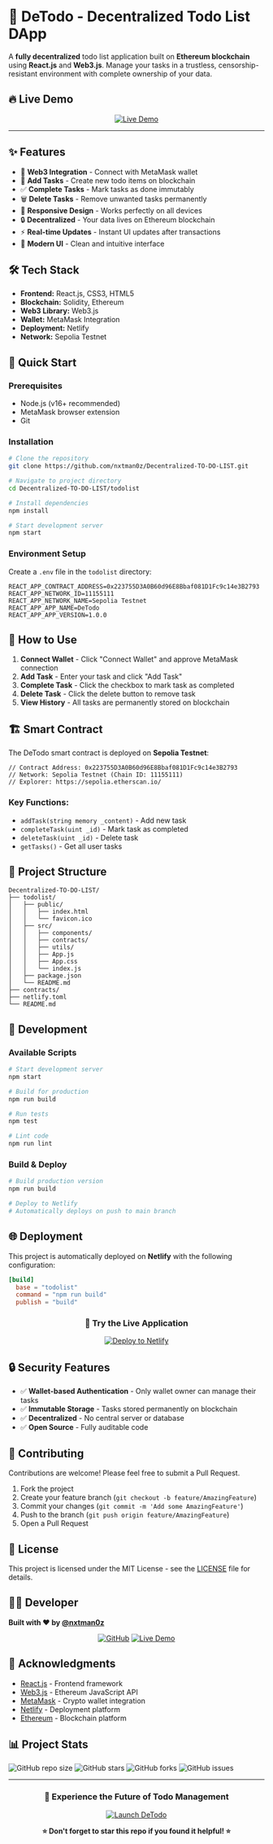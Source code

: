 # 🚀 DeTodo - Decentralized Todo List DApp

A **fully decentralized** todo list application built on **Ethereum blockchain** using **React.js** and **Web3.js**. Manage your tasks in a trustless, censorship-resistant environment with complete ownership of your data.

## 🔥 Live Demo

<div align="center">

[![Live Demo](https://img.shields.io/badge/🚀%20Live%20Demo-Visit%20DeTodo-success?style=for-the-badge&logo=netlify&logoColor=white)](https://shiny-bubblegum-66dfc7.netlify.app/)



</div>

---

## ✨ Features

- 🔗 **Web3 Integration** - Connect with MetaMask wallet
- 📝 **Add Tasks** - Create new todo items on blockchain  
- ✅ **Complete Tasks** - Mark tasks as done immutably
- 🗑️ **Delete Tasks** - Remove unwanted tasks permanently
- 📱 **Responsive Design** - Works perfectly on all devices
- 🔒 **Decentralized** - Your data lives on Ethereum blockchain
- ⚡ **Real-time Updates** - Instant UI updates after transactions
- 🎨 **Modern UI** - Clean and intuitive interface

## 🛠️ Tech Stack

- **Frontend:** React.js, CSS3, HTML5
- **Blockchain:** Solidity, Ethereum
- **Web3 Library:** Web3.js
- **Wallet:** MetaMask Integration
- **Deployment:** Netlify
- **Network:** Sepolia Testnet

## 🚀 Quick Start

### Prerequisites

- Node.js (v16+ recommended)
- MetaMask browser extension
- Git

### Installation

```bash
# Clone the repository
git clone https://github.com/nxtman0z/Decentralized-TO-DO-LIST.git

# Navigate to project directory
cd Decentralized-TO-DO-LIST/todolist

# Install dependencies
npm install

# Start development server
npm start
```

### Environment Setup

Create a `.env` file in the `todolist` directory:

```env
REACT_APP_CONTRACT_ADDRESS=0x223755D3A0B60d96E8Bbaf081D1Fc9c14e3B2793
REACT_APP_NETWORK_ID=11155111
REACT_APP_NETWORK_NAME=Sepolia Testnet
REACT_APP_APP_NAME=DeTodo
REACT_APP_APP_VERSION=1.0.0
```

## 📱 How to Use

1. **Connect Wallet** - Click "Connect Wallet" and approve MetaMask connection
2. **Add Task** - Enter your task and click "Add Task"
3. **Complete Task** - Click the checkbox to mark task as completed
4. **Delete Task** - Click the delete button to remove task
5. **View History** - All tasks are permanently stored on blockchain

## 🏗️ Smart Contract

The DeTodo smart contract is deployed on **Sepolia Testnet**:

```solidity
// Contract Address: 0x223755D3A0B60d96E8Bbaf081D1Fc9c14e3B2793
// Network: Sepolia Testnet (Chain ID: 11155111)
// Explorer: https://sepolia.etherscan.io/
```

### Key Functions:
- `addTask(string memory _content)` - Add new task
- `completeTask(uint _id)` - Mark task as completed  
- `deleteTask(uint _id)` - Delete task
- `getTasks()` - Get all user tasks

## 📁 Project Structure

```
Decentralized-TO-DO-LIST/
├── todolist/
│   ├── public/
│   │   ├── index.html
│   │   └── favicon.ico
│   ├── src/
│   │   ├── components/
│   │   ├── contracts/
│   │   ├── utils/
│   │   ├── App.js
│   │   ├── App.css
│   │   └── index.js
│   ├── package.json
│   └── README.md
├── contracts/
├── netlify.toml
└── README.md
```

## 🔧 Development

### Available Scripts

```bash
# Start development server
npm start

# Build for production
npm run build

# Run tests
npm test

# Lint code
npm run lint
```

### Build & Deploy

```bash
# Build production version
npm run build

# Deploy to Netlify
# Automatically deploys on push to main branch
```

## 🌐 Deployment

This project is automatically deployed on **Netlify** with the following configuration:

```toml
[build]
  base = "todolist"
  command = "npm run build"
  publish = "build"
```

<div align="center">

### 🚀 Try the Live Application

[![Deploy to Netlify](https://img.shields.io/badge/Deploy%20to-Netlify-00C7B7?style=for-the-badge&logo=netlify&logoColor=white)](https://shiny-bubblegum-66dfc7.netlify.app/)

</div>

## 🔒 Security Features

- ✅ **Wallet-based Authentication** - Only wallet owner can manage their tasks
- ✅ **Immutable Storage** - Tasks stored permanently on blockchain
- ✅ **Decentralized** - No central server or database
- ✅ **Open Source** - Fully auditable code

## 🤝 Contributing

Contributions are welcome! Please feel free to submit a Pull Request.

1. Fork the project
2. Create your feature branch (`git checkout -b feature/AmazingFeature`)
3. Commit your changes (`git commit -m 'Add some AmazingFeature'`)
4. Push to the branch (`git push origin feature/AmazingFeature`)
5. Open a Pull Request

## 📝 License

This project is licensed under the MIT License - see the [LICENSE](LICENSE) file for details.

## 👨‍💻 Developer

**Built with ❤️ by [@nxtman0z](https://github.com/nxtman0z)**

<div align="center">

[![GitHub](https://img.shields.io/badge/GitHub-nxtman0z-181717?style=for-the-badge&logo=github&logoColor=white)](https://github.com/nxtman0z)
[![Live Demo](https://img.shields.io/badge/Live%20Demo-DeTodo%20DApp-success?style=for-the-badge&logo=netlify&logoColor=white)](https://shiny-bubblegum-66dfc7.netlify.app/)

</div>

## 🙏 Acknowledgments

- [React.js](https://reactjs.org/) - Frontend framework
- [Web3.js](https://web3js.readthedocs.io/) - Ethereum JavaScript API
- [MetaMask](https://metamask.io/) - Crypto wallet integration
- [Netlify](https://netlify.com/) - Deployment platform
- [Ethereum](https://ethereum.org/) - Blockchain platform

## 📊 Project Stats

![GitHub repo size](https://img.shields.io/github/repo-size/nxtman0z/Decentralized-TO-DO-LIST)
![GitHub stars](https://img.shields.io/github/stars/nxtman0z/Decentralized-TO-DO-LIST)
![GitHub forks](https://img.shields.io/github/forks/nxtman0z/Decentralized-TO-DO-LIST)
![GitHub issues](https://img.shields.io/github/issues/nxtman0z/Decentralized-TO-DO-LIST)

<div align="center">

---

### 🌟 **Experience the Future of Todo Management**

[![Launch DeTodo](https://img.shields.io/badge/🚀%20Launch%20DeTodo-Click%20Here-FF6B6B?style=for-the-badge&labelColor=4ECDC4)](https://shiny-bubblegum-66dfc7.netlify.app/)

**⭐ Don't forget to star this repo if you found it helpful! ⭐**

</div>
